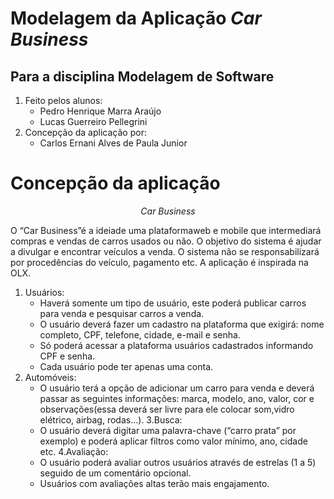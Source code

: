 # Modelagem da Aplicação ___Car Business___

## Para a disciplina Modelagem de Software

1. Feito pelos alunos:
    - Pedro Henrique Marra Araújo
    - Lucas Guerreiro Pellegrini
2. Concepção da aplicação por:
    - Carlos Ernani Alves de Paula Junior
 
 # Concepção da aplicação
 
 <div align="center", font-size: 150%><em>Car Business</em></div>
 
 O “Car Business”é a ideiade uma plataformaweb e mobile que intermediará compras e vendas de carros usados ou não. O objetivo do sistema é ajudar a divulgar e encontrar veículos a venda. O sistema não se responsabilizará por procedências do veículo, pagamento etc. A aplicação é inspirada na OLX.
1. Usuários:
    - Haverá somente um tipo de usuário, este poderá publicar carros para venda e pesquisar carros a venda.
    - O usuário deverá fazer um cadastro na plataforma que exigirá: nome completo, CPF, telefone, cidade, e-mail e senha.
    - Só poderá acessar a plataforma usuários cadastrados informando CPF e senha.
    - Cada usuário pode ter apenas uma conta.
2. Automóveis:
    - O usuário terá a opção de adicionar um carro para venda e deverá passar as seguintes informações: marca, modelo, ano, valor, cor e observações(essa deverá ser livre para ele colocar som,vidro elétrico, airbag, rodas...).
3.Busca: 
    - O usuário deverá digitar uma palavra-chave (“carro prata” por exemplo) e poderá aplicar filtros como valor mínimo, ano, cidade etc.
4.Avaliação: 
    - O usuário poderá avaliar outros usuários através de estrelas (1 a 5) seguido de um comentário opcional.
    - Usuários com avaliações altas terão mais engajamento.

